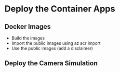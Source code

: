 # Deploy the Container Apps

## Docker Images

* Build the images
* Import the public images using az acr import
* Use the public images (add a disclaimer)

## Deploy the Camera Simulation
